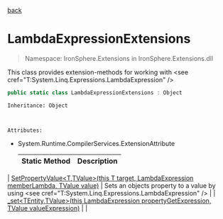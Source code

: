 ﻿[back](/IronSphere.Extensions/types)

# LambdaExpressionExtensions

> Namespace: IronSphere.Extensions in  IronSphere.Extensions.dll

This class provides extension-methods for working with &lt;see cref=&quot;T:System.Linq.Expressions.LambdaExpression&quot; /&gt;

```csharp
public static class LambdaExpressionExtensions : Object
```
    Inheritance: Object


    
    Attributes:
        
* System.Runtime.CompilerServices.ExtensionAttribute




    | Static Method | Description |
    | --- | --- |
| [SetPropertyValue&lt;T,TValue&gt;(this T target, LambdaExpression memberLambda, TValue value)](LambdaExpressionExtensions_SetPropertyValue-T,TValue-(T,LambdaExpression,TValue)) | Sets an objects property to a value by using &lt;see cref=&quot;T:System.Linq.Expressions.LambdaExpression&quot; /&gt; |
| [_set&lt;TEntity,TValue&gt;(this LambdaExpression propertyGetExpression, TValue valueExpression)](LambdaExpressionExtensions__set-TEntity,TValue-(LambdaExpression,TValue)) |  |
